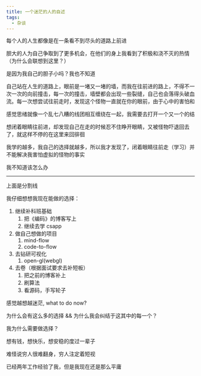 ```yaml
---
title: 一个迷茫的人的自述
tags:
  - 杂谈
---
```


每个人的人生都像是在一条看不到尽头的道路上前进

胆大的人为自己争取到了更多机会，在他们的身上我看到了积极和浇不灭的热情（为什么会联想到这里？）

是因为我自己的胆子小吗？我也不知道

自己站在人生的道路上，眼前是一堵又一堵的墙，而我在往前进的路上，不得不一次一次的向前撞击，每一次的撞击，墙壁都会出现一些裂缝，自己也会落得头破血流。每一次想尝试往前走时，发现这个怪物一直就在你的眼前，由于心中的害怕和

感觉思绪就像一个乱七八糟的线团相互缠绕在一起，我需要去打开一个又一个的结

想闭着眼睛往前进，却发现自己在走的时候忍不住睁开眼睛，又被怪物吓退回去了，就这样不停的在这里来回徘徊

我学的越多，我自己的选择就越多，所以我才发现了，闭着眼睛往前走（学习）并不能解决我害怕虚拟的怪物的事实

我不知道该怎么办

---

上面是分割线

我仔细想想我现在能做的选择：

1. 继续补科班基础
   1. 把《编码》的博客写上
   2. 继续去学 csapp
2. 做自己想做的项目
   1. mind-flow
   2. code-to-flow
3. 去钻研可视化
   1. open-gl(webgl)
4. 去卷（根据面试要求去补短板）
   1. 把之前的博客补上
   2. 刷算法
   3. 看源码，手写轮子

感觉越想越迷茫, what to do now?

为什么会有这么多的选择 && 为什么我会纠结于这其中的每一个？

我为什么需要做选择？

想有钱，想快乐，想安稳的度过一辈子

难怪说穷人很难翻身，穷人注定着短视

已经两年工作经验了我，但是我现在还是那么平庸
